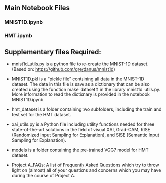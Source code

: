 
## Main Notebook Files
### MNIST1D.ipynb

### HMT.ipynb


## Supplementary files Required:
- mnist1d_utils.py is a python file to re-create the MNIST-1D dataset. (Based on: https://github.com/greydanus/mnist1d)

- MNIST1D.pkl is a “pickle file” containing all data in the MNIST-1D dataset. The data in this file is save as a dictionary that can be also created using the function make_dataset() in the library mnist1d_utils.py. More information to read the dictionary is provided in the notebook MNIST1D.ipynb.
 
- hmt_dataset is a folder containing two subfolders, including the train and test set for the HMT dataset.

- xai_utils.py is a Python file including utility functions needed for three state-of-the-art solutions in the field of visual XAI, Grad-CAM, RISE (Randomized Input Sampling for Explanation), and SISE (Semantic Input Sampling for Explanation). 

- models is a folder containing the pre-trained VGG7 model for HMT dataset.

- Project A_FAQs: A list of Frequently Asked Questions which try to throw light on (almost) all of your questions and concerns which you may have during the course of Project A.


